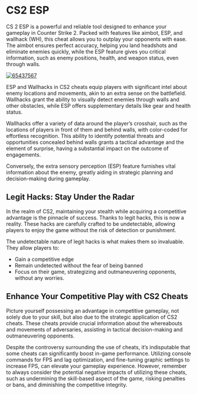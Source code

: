 # CS2 ESP
CS 2 ESP is a powerful and reliable tool designed to enhance your gameplay in Counter Strike 2. Packed with features like aimbot, ESP, and wallhack (WH), this cheat allows you to outplay your opponents with ease. The aimbot ensures perfect accuracy, helping you land headshots and eliminate enemies quickly, while the ESP feature gives you critical information, such as enemy positions, health, and weapon status, even through walls.

[![65437567](https://github.com/user-attachments/assets/5bfeea0a-f063-4fe9-b327-a0eb7603350e)](https://y.gy/cs-esp-2025)

ESP and Wallhacks in CS2 cheats equip players with significant intel about enemy locations and movements, akin to an extra sense on the battlefield. Wallhacks grant the ability to visually detect enemies through walls and other obstacles, while ESP offers supplementary details like gear and health status.

Wallhacks offer a variety of data around the player’s crosshair, such as the locations of players in front of them and behind walls, with color-coded for effortless recognition. This ability to identify potential threats and opportunities concealed behind walls grants a tactical advantage and the element of surprise, having a substantial impact on the outcome of engagements.

Conversely, the extra sensory perception (ESP) feature furnishes vital information about the enemy, greatly aiding in strategic planning and decision-making during gameplay.
## Legit Hacks: Stay Under the Radar
In the realm of CS2, maintaining your stealth while acquiring a competitive advantage is the pinnacle of success. Thanks to legit hacks, this is now a reality. These hacks are carefully crafted to be undetectable, allowing players to enjoy the game without the risk of detection or punishment.

The undetectable nature of legit hacks is what makes them so invaluable. They allow players to:
- Gain a competitive edge
- Remain undetected without the fear of being banned
- Focus on their game, strategizing and outmaneuvering opponents, without any worries.
## Enhance Your Competitive Play with CS2 Cheats
Picture yourself possessing an advantage in competitive gameplay, not solely due to your skill, but also due to the strategic application of CS2 cheats. These cheats provide crucial information about the whereabouts and movements of adversaries, assisting in tactical decision-making and outmaneuvering opponents.

Despite the controversy surrounding the use of cheats, it’s indisputable that some cheats can significantly boost in-game performance. Utilizing console commands for FPS and lag optimization, and fine-tuning graphic settings to increase FPS, can elevate your gameplay experience. However, remember to always consider the potential negative impacts of utilizing these cheats, such as undermining the skill-based aspect of the game, risking penalties or bans, and diminishing the competitive integrity.
